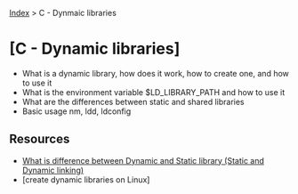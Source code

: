 [Index](../README.md) > C - Dynmaic libraries
# [C - Dynamic libraries]

- What is a dynamic library, how does it work, how to create one, and how to use it
- What is the environment variable $LD_LIBRARY_PATH and how to use it
- What are the differences between static and shared libraries
- Basic usage nm, ldd, ldconfig

Resources
---

- [What is difference between Dynamic and Static library (Static and Dynamic linking)](https://www.youtube.com/watch?v=eW5he5uFBNM)
- [create dynamic libraries on Linux]
